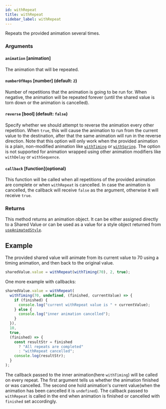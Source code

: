 ```yaml
---
id: withRepeat
title: withRepeat
sidebar_label: withRepeat
---
```


Repeats the provided animation several times.

### Arguments

#### `animation` [animation]

The animation that will be repeated.

#### `numberOfReps` [number] (default: `2`)

Number of repetitions that the animation is going to be run for.
When negative, the animation will be repeated forever (until the shared value is torn down or the animation is cancelled).

#### `reverse` [bool] (default: `false`)

Specify whether we should attempt to reverse the animation every other repetition.
When `true`, this will cause the animation to run from the current value to the destination, after that the same animation will run in the reverse direction.
Note that this option will only work when the provided animation is a plain, non-modified animation like [`withTiming`](withTiming.md) or [`withSpring`](withSpring.md).
The option is not supported for animation wrapped using other animation modifiers like `withDelay` or `withSequence`.

#### `callback` [function]\(optional\)

This function will be called when all repetitions of the provided animation are complete or when `withRepeat` is cancelled.
In case the animation is cancelled, the callback will receive `false` as the argument, otherwise it will receive `true`.

### Returns

This method returns an animation object. It can be either assigned directly to a Shared Value or can be used as a value for a style object returned from [`useAnimatedStyle`](../hooks/useAnimatedStyle.md).

## Example

The provided shared value will animate from its current value to 70 using a timing animation, and then back to the original value.

```js
sharedValue.value = withRepeat(withTiming(70), 2, true);
```

One more example with callbacks:

```js
sharedValue.value = withRepeat(
  withTiming(70, undefined, (finished, currentValue) => {
    if (finished) {
      console.log("current withRepeat value is " + currentValue);
    } else {
      console.log("inner animation cancelled");
    }
  }),
  10,
  true,
  (finished) => {
    const resultStr = finished
      ? "All repeats are completed"
      : "withRepeat cancelled";
    console.log(resultStr);
  }
);
```

The callback passed to the inner animation(here `withTiming`) will be called on every repeat. The first argument tells us whether the animation finished or was cancelled. The second one hold animation's current value(when the animation has been cancelled it is `undefined`).
The callback passed to `withRepeat` is called in the end when animation is finished or cancelled with `finished` set accordingly.
